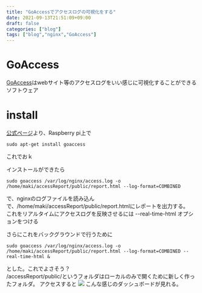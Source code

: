```yaml
---
title: "GoAccessでアクセスログの可視化をする"
date: 2021-09-13T21:51:09+09:00
draft: false
categories: ["blog"]
tags: ["blog","nginx","GoAccess"]
---
```


# GoAccess
[GoAccess](https://goaccess.io/)はwebサイト等のアクセスログをいい感じに可視化することができるソフトウェア

# install
[公式ページ](https://goaccess.io/download)より、Raspberry pi上で

```
sudo apt-get install goaccess
```
これでおｋ

インストールができたら
```
sudo goaccess /var/log/nginx/access.log -o /home/maki/accessReport/public/report.html --log-format=COMBINED
```
で、nginxのログファイルを読み込んで、/home/maki/accessReport/public/report.htmlにレポートを出力する。  
これをリアルタイムにアクセスログを反映させるには --real-time-html オプションをつける  

さらにこれをバックグラウンドで行うために  
```
sudo goaccess /var/log/nginx/access.log -o /home/maki/accessReport/public/report.html --log-format=COMBINED --real-time-html &
```
とした。これでよさそう？  
/accessReport/public/というフォルダはローカルのみで開くために新しく作ったフォルダ。
アクセスすると
![](../report.JPG)
こんな感じのダッシュボードが見れる。
